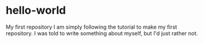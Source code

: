 # hello-world
My first repository
I am simply following the tutorial to make my first repository. I was told to write something about myself, but I'd just rather not.

